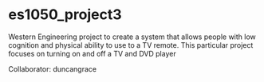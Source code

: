 # es1050_project3
Western Engineering project to create a system that allows people with low cognition and physical ability to use to a TV remote. This particular project focuses on turning on and off a TV and DVD player 

Collaborator: duncangrace
